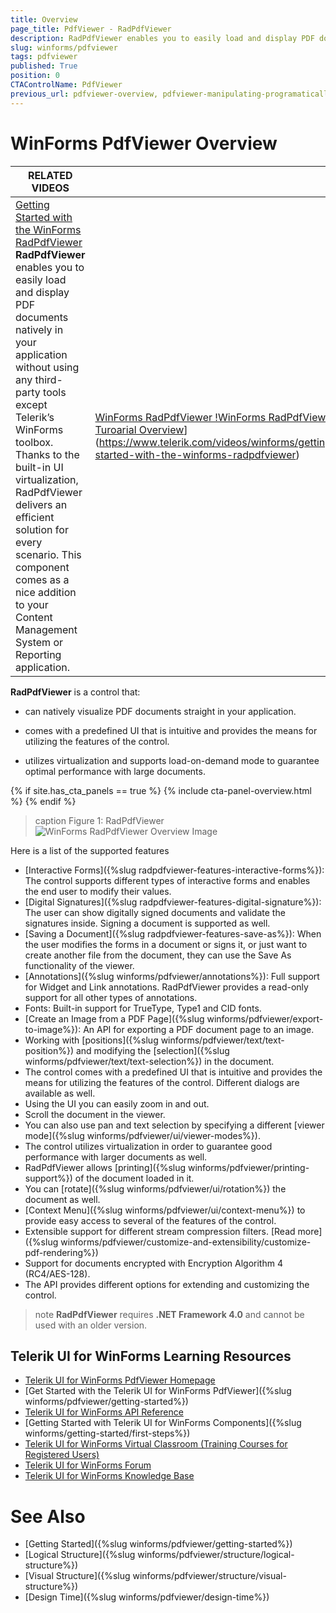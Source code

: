 ```yaml
---
title: Overview
page_title: PdfViewer - RadPdfViewer
description: RadPdfViewer enables you to easily load and display PDF documents natively in your application without using any third-party tools except Telerik’s WinForms toolbox.
slug: winforms/pdfviewer
tags: pdfviewer
published: True
position: 0
CTAControlName: PdfViewer
previous_url: pdfviewer-overview, pdfviewer-manipulating-programatically
---
```


# WinForms PdfViewer Overview

| RELATED VIDEOS |  |
| ------ | --- |
|[Getting Started with the WinForms RadPdfViewer](https://www.telerik.com/videos/winforms/getting-started-with-the-winforms-radpdfviewer)<br>__RadPdfViewer__ enables you to easily load and display PDF documents natively in your application without using any third-party tools except Telerik’s WinForms toolbox. Thanks to the built-in UI virtualization, RadPdfViewer delivers an efficient solution for every scenario. This component comes as a nice addition to your Content Management System or Reporting application.|[WinForms RadPdfViewer !WinForms RadPdfViewer Turoarial Overview](images/pdfviewer-overview002.png)](https://www.telerik.com/videos/winforms/getting-started-with-the-winforms-radpdfviewer)|

__RadPdfViewer__ is a control that:

* can natively visualize PDF documents straight in your application.

* comes with a predefined UI that is intuitive and provides the means for utilizing the features of the control.

* utilizes virtualization and supports load-on-demand mode to guarantee optimal performance with large documents.

{% if site.has_cta_panels == true %}
{% include cta-panel-overview.html %}
{% endif %}

>caption Figure 1: RadPdfViewer
![WinForms RadPdfViewer Overview Image](images/pdfviewer-overview001.png)

Here is a list of the supported features
* [Interactive Forms]({%slug radpdfviewer-features-interactive-forms%}): The control supports different types of interactive forms and enables the end user to modify their values.
* [Digital Signatures]({%slug radpdfviewer-features-digital-signature%}): The user can show digitally signed documents and validate the signatures inside. Signing a document is supported as well.
* [Saving a Document]({%slug radpdfviewer-features-save-as%}): When the user modifies the forms in a document or signs it, or just want to create another file from the document, they can use the Save As functionality of the viewer.
* [Annotations]({%slug winforms/pdfviewer/annotations%}): Full support for Widget and Link annotations. RadPdfViewer provides a read-only support for all other types of annotations.
* Fonts: Built-in support for TrueType, Type1 and CID fonts.
* [Create an Image from a PDF Page]({%slug winforms/pdfviewer/export-to-image%}): An API for exporting a PDF document page to an image.
* Working with [positions]({%slug winforms/pdfviewer/text/text-position%}) and modifying the [selection]({%slug winforms/pdfviewer/text/text-selection%}) in the document.
* The control comes with a predefined UI that is intuitive and provides the means for utilizing the features of the control. Different dialogs are available as well.
* Using the UI you can easily zoom in and out.
* Scroll the document in the viewer.
* You can also use pan and text selection by specifying a different [viewer mode]({%slug winforms/pdfviewer/ui/viewer-modes%}).
* The control utilizes virtualization in order to guarantee good performance with larger documents as well.
* RadPdfViewer allows [printing]({%slug winforms/pdfviewer/printing-support%}) of the document loaded in it.
* You can [rotate]({%slug winforms/pdfviewer/ui/rotation%}) the document as well.
* [Context Menu]({%slug winforms/pdfviewer/ui/context-menu%}) to provide easy access to several of the features of the control.
* Extensible support for different stream compression filters. [Read more]({%slug winforms/pdfviewer/customize-and-extensibility/customize-pdf-rendering%})
* Support for documents encrypted with Encryption Algorithm 4 (RC4/AES-128).
* The API provides different options for extending and customizing the control.

>note **RadPdfViewer** requires **.NET Framework 4.0** and cannot be used with an older version. 


## Telerik UI for WinForms Learning Resources
* [Telerik UI for WinForms PdfViewer Homepage](https://www.telerik.com/products/winforms/pdf-viewer.aspx)
* [Get Started with the Telerik UI for WinForms PdfViewer]({%slug winforms/pdfviewer/getting-started%})
* [Telerik UI for WinForms API Reference](https://docs.telerik.com/devtools/winforms/api/)
* [Getting Started with Telerik UI for WinForms Components]({%slug winforms/getting-started/first-steps%})
* [Telerik UI for WinForms Virtual Classroom (Training Courses for Registered Users)](https://learn.telerik.com/learn/course/external/view/elearning/17/TelerikUIforWinForms) 
* [Telerik UI for WinForms Forum](https://www.telerik.com/forums/winforms)
* [Telerik UI for WinForms Knowledge Base](https://docs.telerik.com/devtools/winforms/knowledge-base)

# See Also

* [Getting Started]({%slug winforms/pdfviewer/getting-started%})
* [Logical Structure]({%slug winforms/pdfviewer/structure/logical-structure%})
* [Visual Structure]({%slug winforms/pdfviewer/structure/visual-structure%})
* [Design Time]({%slug winforms/pdfviewer/design-time%})

